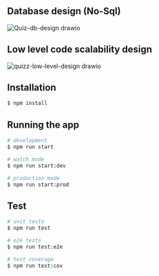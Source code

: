 ## Database design (No-Sql)
![Quiz-db-design drawio](https://github.com/TajalTechnology/quizapp-backend/assets/42303062/9e9233c8-2af6-4882-8070-5c97026ffd36)

## Low level code scalability design
![quizz-low-level-design drawio](https://github.com/TajalTechnology/quizapp-backend/assets/42303062/a591ed3f-30cc-4614-be40-9da095950713)


## Installation

```bash
$ npm install
```

## Running the app

```bash
# development
$ npm run start

# watch mode
$ npm run start:dev

# production mode
$ npm run start:prod
```

## Test

```bash
# unit tests
$ npm run test

# e2e tests
$ npm run test:e2e

# test coverage
$ npm run test:cov
```
